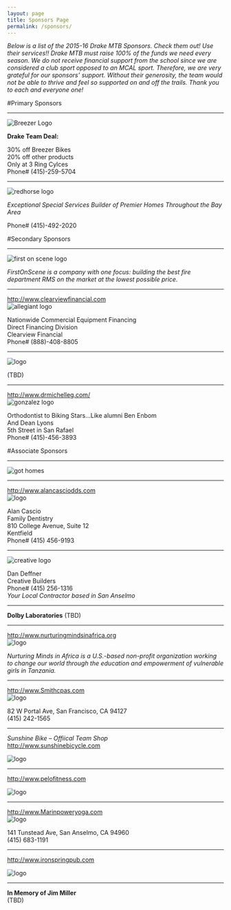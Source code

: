 ```yaml
---
layout: page
title: Sponsors Page
permalink: /sponsors/
---
```


*Below is a list of the 2015-16 Drake MTB Sponsors. Check them out! Use their services!! Drake MTB must raise 100% of the funds we need every season. We do not receive financial support from the school since we are considered a club sport opposed to an MCAL sport. Therefore, we are very grateful for our sponsors’ support. Without their generosity, the team would not be able to thrive and feel so supported on and off the trails. Thank you to each and everyone one!*

#Primary Sponsors
***
![Breezer Logo](../images/breezer.jpg)

**Drake Team Deal:**

30% off Breezer Bikes<br>
20% off other products<br>
Only at 3 Ring Cylces<br>
Phone# (415)-259-5704

***

![redhorse logo](../images/redhorse.jpg)

*Exceptional Special Services Builder of Premier Homes
Throughout the Bay Area*

Phone# (415)-492-2020

#Secondary Sponsors
***

![first on scene logo](../images/First-On-Scene.jpg)

*FirstOnScene is a company with one focus: building the best fire department RMS on the market at the lowest possible price.*

***

<http://www.clearviewfinancial.com><br>
![allegiant logo](../images/Allegiant-logo.jpg)

Nationwide Commercial Equipment Financing<br>
Direct Financing Division<br>
Clearview Financial<br>
Phone# (888)-408-8805

***

![logo](../images/dovetail-logo.jpg)

(TBD)

***

<http://www.drmichelleg.com/><br>
![gonzalez logo](../images/Gonzolez-logo.png)


Orthodontist to Biking Stars…Like alumni Ben Enbom<br>
And Dean Lyons<br>
5th Street in San Rafael<br>
Phone# (415)-456-3893

#Associate Sponsors
***

![got homes](../images/got-homes.jpg)

***

<http://www.alancasciodds.com><br>
![logo](../images/Alancascio-logo.png)

Alan Cascio<br>
Family Dentistry<br>
810 College Avenue, Suite 12<br>
Kentfield<br>
Phone# (415) 456-9193

***

![creative logo](../images/creative-logo.jpg)

Dan Deffner<br>
Creative Builders<br>
Phone# (415) 256-1316<br>
*Your Local Contractor based in San Anselmo*

***
**Dolby Laboratories**
(TBD)

***

<http://www.nurturingmindsinafrica.org><br>
![logo](../images/NurturingMinds-logo.png)

*Nurturing Minds in Africa is a U.S.-based non-profit organization working to change our world through the education and empowerment of vulnerable girls in Tanzania.*

***

<http://www.Smithcpas.com><br>
![logo](../images/Smith-CPA.png)

82 W Portal Ave, San Francisco, CA 94127<br>
(415) 242-1565

***

*Sunshine Bike – Offiical Team Shop*<br>
<http://www.sunshinebicycle.com>

![logo](../images/Sunshine-Bikes.jpg)

***

<http://www.pelofitness.com>

![logo](../images/pelo-logo.jpg)

***

<http://www.Marinpoweryoga.com><br>
![logo](../images/marin-yoga.png)

141 Tunstead Ave, San Anselmo, CA 94960<br>
(415) 683-1191

***

<http://www.ironspringpub.com>

![logo](../images/iron-springs.png)

***
**In Memory of Jim Miller**<br>
(TBD)
